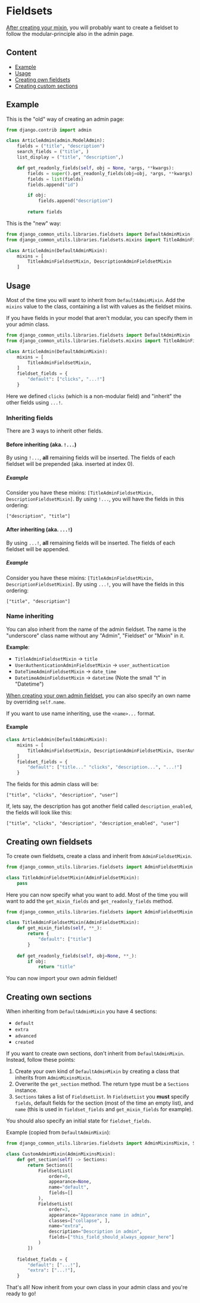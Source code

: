 # Fieldsets

[After creating your mixin](../models/README.md), you will probably want to create 
a fieldset to follow the modular-principle also in the admin page.

## Content

- [Example](#example)
- [Usage](#usage)
- [Creating own fieldsets](#creating-own-fieldsets)
- [Creating custom sections](#creating-own-sections)

## Example

This is the "old" way of creating an admin page:
```python
from django.contrib import admin

class ArticleAdmin(admin.ModelAdmin):
    fields = ("title", "description")
    search_fields = ("title", )
    list_display = ("title", "description",)

    def get_readonly_fields(self, obj = None, *args, **kwargs):
        fields = super().get_readonly_fields(obj=obj, *args, **kwargs)
        fields = list(fields)
        fields.append("id")

        if obj:
            fields.append("description")
        
        return fields

```

This is the "new" way:
```python
from django_common_utils.libraries.fieldsets import DefaultAdminMixin
from django_common_utils.libraries.fieldsets.mixins import TitleAdminFieldsetMixin, DescriptionAdminFieldsetMixin

class ArticleAdmin(DefaultAdminMixin):
    mixins = [
        TitleAdminFieldsetMixin, DescriptionAdminFieldsetMixin
    ]
```

## Usage

Most of the time you will want to inherit from `DefaultAdminMixin`.
Add the `mixins` value to the class, containing a list with values as
the fieldset mixins.

If you have fields in your model that aren't modular, you can specify them in your
admin class.
```python
from django_common_utils.libraries.fieldsets import DefaultAdminMixin
from django_common_utils.libraries.fieldsets.mixins import TitleAdminFieldsetMixin

class ArticleAdmin(DefaultAdminMixin):
    mixins = [
        TitleAdminFieldsetMixin,
    ]
    fieldset_fields = {
        "default": ["clicks", "...!"]
    }
```

Here we defined `clicks` (which is a non-modular field) and "inherit" the 
other fields using `...!`.

### Inheriting fields
There are 3 ways to inherit other fields.

#### Before inheriting (aka. `!...`)
By using `!...`, **all** remaining fields will be inserted.
The fields of each fieldset will be prepended (aka. inserted at index 0).

##### Example
Consider you have these mixins: `[TitleAdminFieldsetMixin, DescriptionFieldsetMixin]`.
By using `!...`, you will have the fields in this ordering:
```
["description", "title"]
```

#### After inheriting (aka. `...!`)
By using `...!`, **all** remaining fields will be inserted.
The fields of each fieldset will be appended.

##### Example
Consider you have these mixins: `[TitleAdminFieldsetMixin, DescriptionFieldsetMixin]`.
By using `...!`, you will have the fields in this ordering:
```
["title", "description"]
```

### Name inheriting
You can also inherit from the name of the admin fieldset.
The name is the "underscore" class name without any "Admin", 
"Fieldset" or "Mixin" in it.

**Example**:
* `TitleAdminFieldsetMixin` -> `title`
* `UserAuthenticationAdminFieldsetMixin` -> `user_authentication`
* `DateTimeAdminFieldsetMixin` -> `date_time`
* `DatetimeAdminFieldsetMixin` -> `datetime` (Note the small "t" in "Datetime")

[When creating your own admin fieldset](#creating-own-fieldsets), you can 
also specify an own name by overriding `self.name`.

If you want to use name inheriting, use the `<name>...` format.

#### Example
```python
class ArticleAdmin(DefaultAdminMixin):
    mixins = [
        TitleAdminFieldsetMixin, DescriptionAdminFieldsetMixin, UserAuthenticationAdminFieldsetMixin
    ]
    fieldset_fields = {
        "default": ["title..." "clicks", "description...", "...!"]
    }
```
The fields for this admin class will be:
```
["title", "clicks", "description", "user"]
```

If, lets say, the description has got another field called `description_enabled`, 
the fields will look like this:
```
["title", "clicks", "description", "description_enabled", "user"]
```

## Creating own fieldsets

To create own fieldsets, create a class and inherit from `AdminFieldsetMixin`.
```python
from django_common_utils.libraries.fieldsets import AdminFieldsetMixin

class TitleAdminFieldsetMixin(AdminFieldsetMixin):
    pass
```

Here you can now specify what you want to add.
Most of the time you will want to add the 
`get_mixin_fields` and `get_readonly_fields` method.
```python
from django_common_utils.libraries.fieldsets import AdminFieldsetMixin

class TitleAdminFieldsetMixin(AdminFieldsetMixin):
    def get_mixin_fields(self, **_):
        return {
            "default": ["title"]
        }
    
    def get_readonly_fields(self, obj=None, **_):
        if obj:
            return "title"
```

You can now import your own admin fieldset!

## Creating own sections

When inheriting from `DefaultAdminMixin` you have 4 sections:

* `default`
* `extra`
* `advanced`
* `created`

If you want to create own sections, don't inherit from `DefaultAdminMixin`. Instead,
follow these points:

1. Create your own kind of `DefaultAdminMixin` by creating a class that inherits
from `AdminMixinsMixin`. 
2. Overwrite the `get_section` method. The return type must be a `Sections` instance.
3. `Sections` takes a list of `FieldsetList`.
In `FieldsetList` you **must** specify `fields`, default fields for the section
(most of the time an empty list), and `name` (this is used in `fieldset_fields` and 
`get_mixin_fields` for example).

You should also specify an initial state for `fieldset_fields`.

Example (copied from `DefaultAdminMixin`):
```python
from django_common_utils.libraries.fieldsets import AdminMixinsMixin, Sections, FieldsetList

class CustomAdminMixin(AdminMixinsMixin):
    def get_section(self) -> Sections:
        return Sections([
            FieldsetList(
                order=0,
                appearance=None,
                name="default",
                fields=[]
            ),
            FieldsetList(
                order=3,
                appearance="Appearance name in admin",
                classes=["collapse", ],
                name="extra",
                description="Description in admin",
                fields=["this_field_should_always_appear_here"]
            )
        ])
    
    fieldset_fields = {
        "default": ["...!"],
        "extra": ["...!"],
    }
```

That's all! Now inherit from your own class in your admin class and you're ready
to go!
